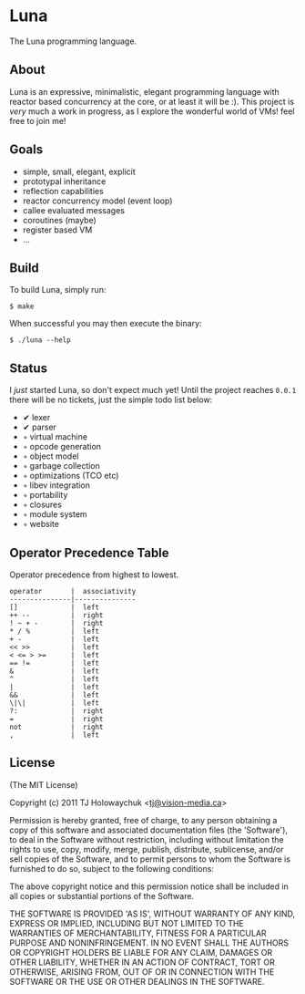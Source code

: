 
# Luna

 The Luna programming language.

## About

 Luna is an expressive, minimalistic, elegant programming language with reactor based concurrency at the core, or at least it will be :). This project is _very_ much a work in progress, as I explore the wonderful world of VMs! feel free to join me!

## Goals

  - simple, small, elegant, explicit
  - prototypal inheritance
  - reflection capabilities
  - reactor concurrency model (event loop)
  - callee evaluated messages
  - coroutines (maybe)
  - register based VM
  - ...

## Build

 To build Luna, simply run:
 
    $ make

 When successful you may then execute the binary:
 
    $ ./luna --help

## Status

  I _just_ started Luna, so don't expect much yet! Until the project reaches `0.0.1` there will be no tickets, just the simple todo list below:

  - ✔ lexer
  - ✔ parser
  - ◦ virtual machine
  - ◦ opcode generation
  - ◦ object model
  - ◦ garbage collection
  - ◦ optimizations (TCO etc)
  - ◦ libev integration
  - ◦ portability
  - ◦ closures
  - ◦ module system
  - ◦ website

## Operator Precedence Table

 Operator precedence from highest to lowest.

    operator       |  associativity
    ---------------|---------------
    []             |  left
    ++ --          |  right
    ! ~ + -        |  right
    * / %          |  left
    + -            |  left
    << >>          |  left
    < <= > >=      |  left
    == !=          |  left
    &              |  left
    ^              |  left
    |              |  left
    &&             |  left
    \|\|           |  left
    ?:             |  right
    =              |  right
    not            |  right
    ,              |  left

## License 

(The MIT License)

Copyright (c) 2011 TJ Holowaychuk &lt;tj@vision-media.ca&gt;

Permission is hereby granted, free of charge, to any person obtaining
a copy of this software and associated documentation files (the
'Software'), to deal in the Software without restriction, including
without limitation the rights to use, copy, modify, merge, publish,
distribute, sublicense, and/or sell copies of the Software, and to
permit persons to whom the Software is furnished to do so, subject to
the following conditions:

The above copyright notice and this permission notice shall be
included in all copies or substantial portions of the Software.

THE SOFTWARE IS PROVIDED 'AS IS', WITHOUT WARRANTY OF ANY KIND,
EXPRESS OR IMPLIED, INCLUDING BUT NOT LIMITED TO THE WARRANTIES OF
MERCHANTABILITY, FITNESS FOR A PARTICULAR PURPOSE AND NONINFRINGEMENT.
IN NO EVENT SHALL THE AUTHORS OR COPYRIGHT HOLDERS BE LIABLE FOR ANY
CLAIM, DAMAGES OR OTHER LIABILITY, WHETHER IN AN ACTION OF CONTRACT,
TORT OR OTHERWISE, ARISING FROM, OUT OF OR IN CONNECTION WITH THE
SOFTWARE OR THE USE OR OTHER DEALINGS IN THE SOFTWARE.
